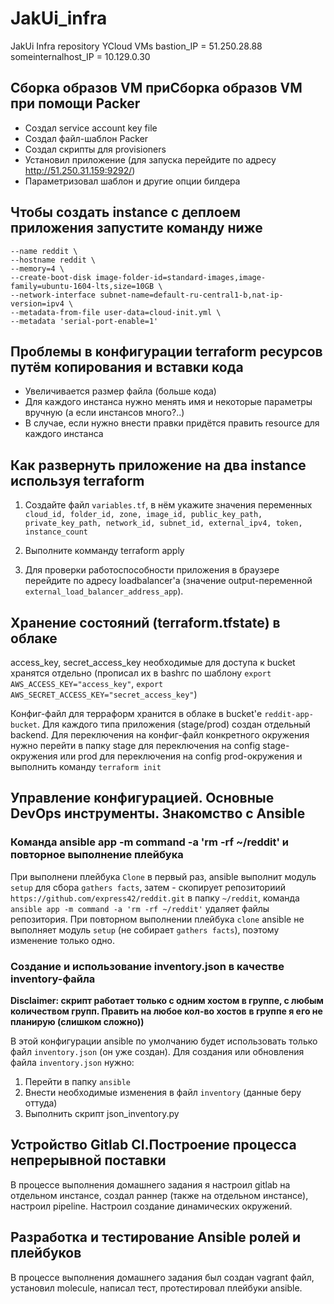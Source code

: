 # JakUi_infra

JakUi Infra repository
YCloud VMs
bastion_IP = 51.250.28.88
someinternalhost_IP = 10.129.0.30

## Сборка образов VM приСборка образов VM при помощи Packer

- Создал service account key file
- Создал файл-шаблон Packer
- Создал скрипты для provisioners
- Установил приложение (для запуска перейдите по адресу http://51.250.31.159:9292/)
- Параметризовал шаблон и другие опции билдера

## Чтобы создать instance с деплоем приложения запустите команду ниже

```yc compute instance create    \
--name reddit \
--hostname reddit \
--memory=4 \
--create-boot-disk image-folder-id=standard-images,image-family=ubuntu-1604-lts,size=10GB \
--network-interface subnet-name=default-ru-central1-b,nat-ip-version=ipv4 \
--metadata-from-file user-data=cloud-init.yml \
--metadata 'serial-port-enable=1'
```

## Проблемы в конфигурации terraform ресурсов путём копирования и вставки кода

- Увеличивается размер файла (больше кода)
- Для каждого инстанса нужно менять имя и некоторые параметры вручную (а если инстансов много?..)
- В случае, если нужно внести правки придётся править resource для каждого инстанса

## Как развернуть приложение на два instance используя terraform

1. Создайте файл `variables.tf`, в нём укажите значения переменных ```cloud_id, folder_id, zone, image_id, public_key_path,``` 
```private_key_path, network_id, subnet_id, external_ipv4, token, instance_count```

2. Выполните комманду terraform apply

3. Для проверки работоспособности приложения в браузере перейдите по адресу loadbalancer'a (значение output-переменной
   `external_load_balancer_address_app`).

## Хранение состояний (terraform.tfstate) в облаке

access_key, secret_access_key необходимые для доступа к bucket хранятся отдельно (прописал их в bashrc по шаблону
`export AWS_ACCESS_KEY="access_key"`, `export AWS_SECRET_ACCESS_KEY="secret_access_key"`)

Конфиг-файл для терраформ хранится в облаке в bucket'е `reddit-app-bucket`. Для каждого типа приложения (stage/prod) создан отдельный backend. Для переключения на конфиг-файл конкретного окружения нужно перейти в папку stage для переключения на config stage-окружения или prod для переключения на config prod-окружения и выполнить команду `terraform init`

## Управление конфигурацией. Основные DevOps инструменты. Знакомство с Ansible

### Команда ansible app -m command -a 'rm -rf ~/reddit' и повторное выполнение плейбука

При выполнени плейбука `Сlone` в первый раз, ansible выполнит модуль `setup` для сбора `gathers facts`, затем - 
скопирует репозиториий `https://github.com/express42/reddit.git` в папку `~/reddit`, команда
`ansible app -m command -a 'rm -rf ~/reddit'` удаляет файлы репозитория. При повторном выполнении плейбука `clone`
ansible не выполняет модуль `setup` (не собирает `gathers facts`), поэтому изменение только одно.

### Создание и использование inventory.json в качестве inventory-файла
**Disclaimer: скрипт работает только c одним хостом в группе, с любым количеством групп. Править на любое кол-во хостов**
**в группе я его не планирую (слишком сложно))**

В этой конфигурации ansible по умолчанию будет использовать только файл `inventory.json` (он уже создан). Для создания
или обновления файла `inventory.json` нужно:

1. Перейти в папку `ansible`
2. Внести необходимые изменения в файл `inventory` (данные беру оттуда)
3. Выполнить скрипт json_inventory.py

## Устройство Gitlab CI.Построение процесса непрерывной поставки

В процессе выполнения домашнего задания я настроил gitlab на отдельном инстансе, создал раннер (также на отдельном
инстансе), настроил pipeline. Настроил создание динамических окружений.
 
## Разработка и тестирование Ansible ролей и плейбуков

В процессе выполнения домашнего задания был создан vagrant файл, установил molecule, написал тест, протестировал
плейбуки ansible.
